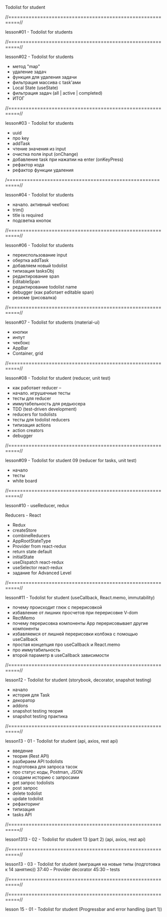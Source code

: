 Todolist for student

//==========================================================//

lesson#01 - Todolist for students


//==========================================================//

 lesson#02 - Todolist for students
 - метод "map"
 - удаление задач
 - функция для удаления задачи
 - фильтрация массива с task'ами
 - Local State (useState)
 - фильтрация задач (all | active | completed)
 - ИТОГ


//==========================================================//

lesson#03 - Todolist for students
 - uuid
 - про key
 - addTask
 - чтение значения из input
 - очистка поля input (onChange)
 - добавление task при нажатии на enter (onKeyPress)
 - рефактор кода
 - рефактор функции удаления


/==========================================================//

lesson#04 - Todolist for students
 - начало. активный чекбокс
 - trim()
 - title is required
 - подсветка кнопок


//==========================================================//

 lesson#06 - Todolist for students
 -  переиспользование input
 -  обертка addTask
 -  добавляем новый todolist
 -  типизация tasksObj
 -  редактирование span
 -  EditableSpan
 -  редактирование todolist name
 -  debugger (как работает editable span)
 -  резюме (рисовалка)


//==========================================================//

lesson#07 - Todolist for students (material-ui)
 - кнопки
 - инпут
 - чекбокс
 - AppBar
 - Container, grid


//==========================================================//

lesson#08 - Todolist for student (reducer, unit test)

- как работает reducer –
 - начало. игрушечные тесты
 - тесты для reducer
 - иммутабельность для редьюсера
 - TDD (test-driven development)
 - reducers for todolists
 - тесты для todolist reducers
 - типизация actions
 - action creators
 - debugger

//==========================================================//

lesson#09 - Todolist for student 09 (reducer for tasks, unit test)
 - начало
 - тесты
 - white board

//==========================================================//

lesson#10 - useReducer, redux

 Reducers - React
- Redux
- createStore
- combineReducers
- AppRootStateType
- Provider from react-redux
- return state default
- initialState
- useDispatch react-redux
- useSelector react-redux
- задание for Advanced Level  

//==========================================================//

lesson#11 - Todolist for student (useCallback, React.memo, immutability)
 - почему происходит глюк с перерисовкой
 - избавление от лишних просчетов при перерисовке V-dom
 - RectMemo
 - почему перерисовка компоненты App перерисовывает другие компоненты
 - избавляемся от лишней перерисовки колбэка с помощью useCallback
 - простая концепция про useCallback и React.memo
 - про иммутабильность
 - второй параметр в useCallback зависимости 

//==========================================================//

lesson12 - Todolist for student (storybook, decorator, snapshot testing)
 - начало
 - история для Task
 - декоратор
 - addons
 - snapshot testing теория
 - snapshot testing практика

//==========================================================//

lesson13 - 01 - Todolist for student (api, axios, rest api)
 - введение
 - теория (Rest API)
 - разбираем API todolists
 - подготовка для запроса тасок
 - про статус коды, Postman, JSON
 - создаем историю с запросами
 - get запрос todolists
 - post запрос
 - delete todolist
 - update todolist
 - рефакторинг
 - типизация
 - tasks API

//==========================================================//

lesson1313 - 02 - Todolist for student 13 (part 2) (api, axios, rest api)

//==========================================================//

lesson13 - 03 - Todolist for student (миграция на новые типы (подготовка к 14 занятию))
37:40 – Provider decorator
45:30 – tests

//==========================================================//




//==========================================================//

lesson 15 - 01 - Todolist for student (Progressbar and error handling (part 1))


